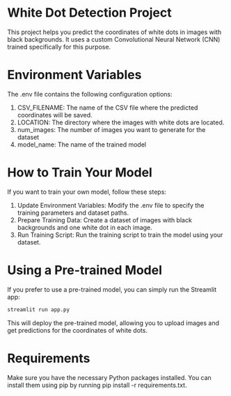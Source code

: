# White Dot Detection Project
This project helps you predict the coordinates of white dots in images with black backgrounds. It uses a custom Convolutional Neural Network (CNN) trained specifically for this purpose.

# Environment Variables
The .env file contains the following configuration options:
1. CSV_FILENAME: The name of the CSV file where the predicted coordinates will be saved.
2. LOCATION: The directory where the images with white dots are located.
3. num_images: The number of images you want to generate for the dataset
4. model_name: The name of the trained model

# How to Train Your Model
If you want to train your own model, follow these steps:
1. Update Environment Variables: Modify the .env file to specify the training parameters and dataset paths.
2. Prepare Training Data: Create a dataset of images with black backgrounds and one white dot in each image.
3. Run Training Script: Run the training script to train the model using your dataset.

# Using a Pre-trained Model
If you prefer to use a pre-trained model, you can simply run the Streamlit app:

```python
streamlit run app.py
```

This will deploy the pre-trained model, allowing you to upload images and get predictions for the coordinates of white dots.



# Requirements
Make sure you have the necessary Python packages installed. You can install them using pip by running pip install -r requirements.txt.
